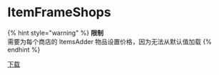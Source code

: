 # ItemFrameShops

{% hint style="warning" %}
**限制**  
需要为每个商店的 ItemsAdder 物品设置价格，因为无法从默认值加载
{% endhint %}

[下载](https://www.spigotmc.org/resources/itemframeshops.4667/)

